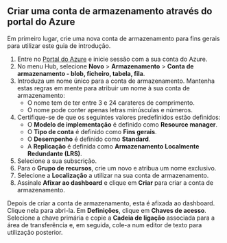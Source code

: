 ## <a name="create-a-storage-account-using-the-azure-portal"></a>Criar uma conta de armazenamento através do portal do Azure

Em primeiro lugar, crie uma nova conta de armazenamento para fins gerais para utilizar este guia de introdução. 

1. Entre no [Portal do Azure](https://portal.azure.com) e inicie sessão com a sua conta do Azure. 
2. No menu Hub, selecione **Novo** > **Armazenamento** > **Conta de armazenamento - blob, ficheiro, tabela, fila**. 
3. Introduza um nome único para a conta de armazenamento. Mantenha estas regras em mente para atribuir um nome à sua conta de armazenamento:
    - O nome tem de ter entre 3 e 24 carateres de comprimento.
    - O nome pode conter apenas letras minúsculas e números.
4. Certifique-se de que os seguintes valores predefinidos estão definidos: 
    - O **Modelo de implementação** é definido como **Resource manager**.
    - O **Tipo de conta** é definido como **Fins gerais**.
    - O **Desempenho** é definido como **Standard**.
    - A **Replicação** é definida como **Armazenamento Localmente Redundante (LRS)**.
5. Selecione a sua subscrição. 
6. Para o **Grupo de recursos**, crie um novo e atribua um nome exclusivo. 
7. Selecione a **Localização** a utilizar na sua conta de armazenamento.
8. Assinale **Afixar ao dashboard** e clique em **Criar** para criar a conta de armazenamento. 

Depois de criar a conta de armazenamento, esta é afixada ao dashboard. Clique nela para abri-la. Em **Definições**, clique em **Chaves de acesso**. Selecione a chave primária e copie a **Cadeia de ligação** associada para a área de transferência e, em seguida, cole-a num editor de texto para utilização posterior.
